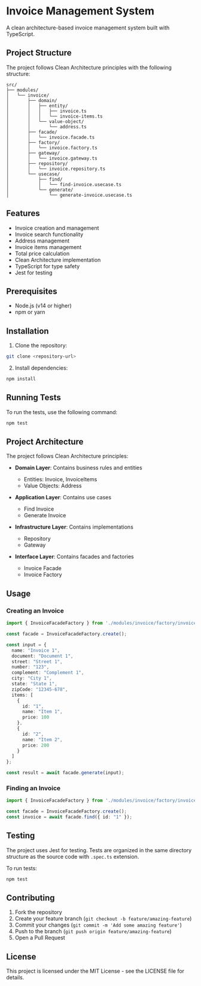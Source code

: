 # Invoice Management System

A clean architecture-based invoice management system built with TypeScript.

## Project Structure

The project follows Clean Architecture principles with the following structure:

```
src/
├── modules/
│   └── invoice/
│       ├── domain/
│       │   ├── entity/
│       │   │   ├── invoice.ts
│       │   │   └── invoice-items.ts
│       │   └── value-object/
│       │       └── address.ts
│       ├── facade/
│       │   └── invoice.facade.ts
│       ├── factory/
│       │   └── invoice.factory.ts
│       ├── gateway/
│       │   └── invoice.gateway.ts
│       ├── repository/
│       │   └── invoice.repository.ts
│       └── usecase/
│           ├── find/
│           │   └── find-invoice.usecase.ts
│           └── generate/
│               └── generate-invoice.usecase.ts
```

## Features

- Invoice creation and management
- Invoice search functionality
- Address management
- Invoice items management
- Total price calculation
- Clean Architecture implementation
- TypeScript for type safety
- Jest for testing

## Prerequisites

- Node.js (v14 or higher)
- npm or yarn

## Installation

1. Clone the repository:
```bash
git clone <repository-url>
```

2. Install dependencies:
```bash
npm install
```

## Running Tests

To run the tests, use the following command:

```bash
npm test
```

## Project Architecture

The project follows Clean Architecture principles:

- **Domain Layer**: Contains business rules and entities
  - Entities: Invoice, InvoiceItems
  - Value Objects: Address

- **Application Layer**: Contains use cases
  - Find Invoice
  - Generate Invoice

- **Infrastructure Layer**: Contains implementations
  - Repository
  - Gateway

- **Interface Layer**: Contains facades and factories
  - Invoice Facade
  - Invoice Factory

## Usage

### Creating an Invoice

```typescript
import { InvoiceFacadeFactory } from './modules/invoice/factory/invoice.factory';

const facade = InvoiceFacadeFactory.create();

const input = {
  name: "Invoice 1",
  document: "Document 1",
  street: "Street 1",
  number: "123",
  complement: "Complement 1",
  city: "City 1",
  state: "State 1",
  zipCode: "12345-678",
  items: [
    {
      id: "1",
      name: "Item 1",
      price: 100
    },
    {
      id: "2",
      name: "Item 2",
      price: 200
    }
  ]
};

const result = await facade.generate(input);
```

### Finding an Invoice

```typescript
import { InvoiceFacadeFactory } from './modules/invoice/factory/invoice.factory';

const facade = InvoiceFacadeFactory.create();
const invoice = await facade.find({ id: "1" });
```

## Testing

The project uses Jest for testing. Tests are organized in the same directory structure as the source code with `.spec.ts` extension.

To run tests:
```bash
npm test
```

## Contributing

1. Fork the repository
2. Create your feature branch (`git checkout -b feature/amazing-feature`)
3. Commit your changes (`git commit -m 'Add some amazing feature'`)
4. Push to the branch (`git push origin feature/amazing-feature`)
5. Open a Pull Request

## License

This project is licensed under the MIT License - see the LICENSE file for details. 